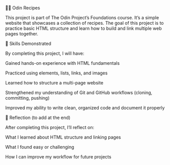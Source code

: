 🧑‍🍳 Odin Recipes

This project is part of The Odin Project’s Foundations course. It’s a 
simple website that showcases a collection of recipes. The goal of this 
project is to practice basic HTML structure and learn how to build and 
link multiple web pages together.

🔧 Skills Demonstrated

By completing this project, I will have:

Gained hands-on experience with HTML fundamentals

Practiced using elements, lists, links, and images

Learned how to structure a multi-page website

Strengthened my understanding of Git and GitHub workflows (cloning, 
committing, pushing)

Improved my ability to write clean, organized code and document it 
properly

🌟 Reflection (to add at the end)

After completing this project, I’ll reflect on:

What I learned about HTML structure and linking pages

What I found easy or challenging

How I can improve my workflow for future projects
